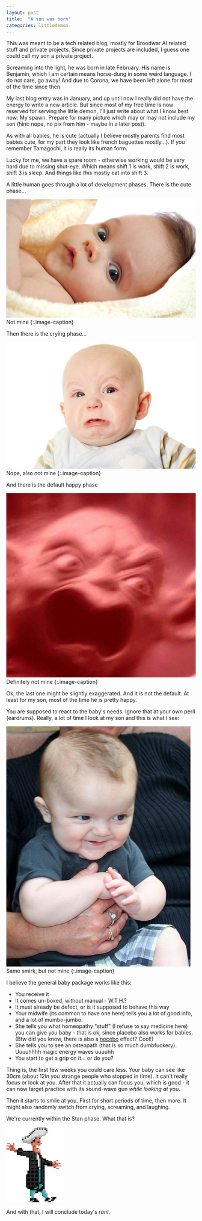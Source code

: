 ```yaml
---
layout: post
title:  "A son was born"
categories: littledemon
---
```

This was meant to be a tech related blog, mostly for Broodwar AI related stuff and private projects. Since private projects are included, I guess one could call my son a private project.

Screaming into the light, he was born in late February. His name is Benjamin, which I am certain means horse-dung in some weird language. I do not care, go away! And due to Corona, we have been left alone for most of the time since then.

My last blog entry was in January, and up until now I really did not have the energy to write a new article. But since most of my free time is now reserved for serving the little demon, I'll just write about what 
I know best now: My spawn. Prepare for many picture which may or may not include my son (hint: nope, no pix from him - maybe in a later post).

As with all babies, he is cute (actually I believe mostly parents find most babies cute, for my part they look like french baguettes mostly...). If you remember Tamagochi, it is really its human form.

Lucky for me, we have a spare room - otherwise working would be very hard due to missing shut-eye. Which means shift 1 is work, shift 2 is work, shift 3 is sleep. And things like *this* mostly eat into shift 3.

A little human goes through a lot of development phases. There is the cute phase...

![Not mine](/assets/2020-05-16/Cute-Baby.jpg)
Not mine
{:.image-caption}

Then there is the crying phase...

![Still not mine](/assets/2020-05-16/crying_baby.jpg)
Nope, also not mine
{:.image-caption}

And there is the default happy phase

![Really, what the](/assets/2020-05-16/screaming-yoda.jpg)
Definitely not mine
{:.image-caption}

Ok, the last one might be slightly exaggerated. And it is not the default. At least for my son, most of the time he is pretty happy.

You are supposed to react to the baby's needs. Ignore that at your own peril (eardrums). Really, a lot of time I look at my son and this is what I see:

![Are the all able to look like that?](/assets/2020-05-16/mischievous-baby.jpeg)
Same smirk, but not mine
{:.image-caption}

I believe the general baby package works like this:
* You receive it
* It comes un-boxed, without manual - W.T.H.?
* It must already be defect, or is it supposed to behave this way
* Your midwife (its common to have one here) tells you a lot of good info, and a lot of mumbo-jumbo.
* She tells you what homeopathy "stuff" (I refuse to say medicine here) you can give you baby - that is ok, since placebo also works for babies. (Btw did you know, there is also a [nocebo](https://en.wikipedia.org/wiki/Nocebo) effect? Cool!)
* She tells you to see an osteopath (that is so much dumbfuckery). Uuuuhhhh magic energy waves uuuuhh
* You start to get a grip on it... or do you?

Thing is, the first few weeks you could care less. Your baby can see like 30cm (about 12in you strange people who stopped in time). It can't really focus or look at you.
After that it actually can focus you, which is good - it can now target practice with its sound-wave gun _while looking at you_.

Then it starts to smile at you. First for short periods of time, then more. It might also randomly switch from crying, screaming, and laughing.

We're currently within the Stan phase. What that is?

![Stan](/assets/2020-05-16/stan.gif)

And with that, I will conclude today's *rant*.